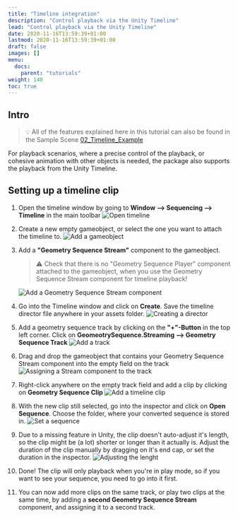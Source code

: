 ```yaml
---
title: "Timeline integration"
description: "Control playback via the Unity Timeline"
lead: "Control playback via the Unity Timeline"
date: 2020-11-16T13:59:39+01:00
lastmod: 2020-11-16T13:59:39+01:00
draft: false
images: []
menu:
  docs:
    parent: "tutorials"
weight: 140
toc: true
---
```


## Intro

> 💡 All of the features explained here in this tutorial can also be found in the Sample Scene [02_Timeline_Example](/docs/tutorials/unity-package-installation/#importing-the-samples-optional)

For playback scenarios, where a precise control of the playback, or cohesive animation with other objects is needed, the package also supports the playback from the Unity Timeline.

## Setting up a timeline clip

1. Open the timeline window by going to **Window --> Sequencing --> Timeline** in the main toolbar ![Open timeline](timeline-open.png)

2. Create a new empty gameobject, or select the one you want to attach the timeline to. ![Add a gameobject](timeline-newgo.png)

3. Add a **"Geometry Sequence Stream"** component to the gameobject.
    > ⚠️ Check that there is no "Geometry Sequence Player" component attached to the gameobject, when you use the Geometry Sequence Stream component for timeline playback!

    ![Add a Geometry Sequence Stream component](timeline_add_component.png)

4. Go into the Timeline window and click on **Create**. Save the timeline director file anywhere in your assets folder. ![Creating a director](timeline_create.png)

5. Add a geometry sequence track by clicking on the **"+"-Button** in the top left corner. Click on **GeomeotrySequence.Streaming --> Geometry Sequence Track** ![Add a track](timeline_create_track.png)

6. Drag and drop the gameobject that contains your Geometry Sequence Stream component into the empty field on the track ![Assigning a Stream component to the track](timeline_assign_stream.png)

7. Right-click anywhere on the empty track field and add a clip by clicking on **Geometry Sequence Clip** ![Add a timeline clip](timeline_add_Clip.png)

8. With the new clip still selected, go into the inspector and click on **Open Sequence**. Choose the folder, where your converted sequence is stored in. ![Set a sequence](timeline_open_sequence.png)

9. Due to a missing feature in Unity, the clip doesn't auto-adjust it's length, so the clip might be (a lot) shorter or longer than it actually is. Adjust the duration of the clip manually by dragging on it's end cap, or set the duration in the inspector. ![Adjusting the lenght](timeline_adjust_duration.png)

10. Done! The clip will only playback when you're in play mode, so if you want to see your sequence, you need to go into it first.

11. You can now add more clips on the same track, or play two clips at the same time, by adding a **second Geometry Sequence Stream** component, and assigning it to a second track.
